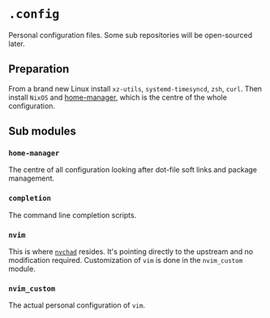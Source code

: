 # `.config`

Personal configuration files. Some sub repositories will be open-sourced later.

## Preparation

From a brand new Linux install `xz-utils`, `systemd-timesyncd`, `zsh`, `curl`.
Then install `NixOS` and [home-manager](https://nixos.wiki/wiki/Home_Manager),
which is the centre of the whole configuration.

## Sub modules

### `home-manager`

The centre of all configuration looking after dot-file soft links and package
management.

### `completion`

The command line completion scripts.

### `nvim`

This is where [`nvchad`](https://nvchad.com/) resides. It's pointing directly to
the upstream and no modification required. Customization of `vim` is done in the
`nvim_custom` module.

### `nvim_custom`

The actual personal configuration of `vim`.

